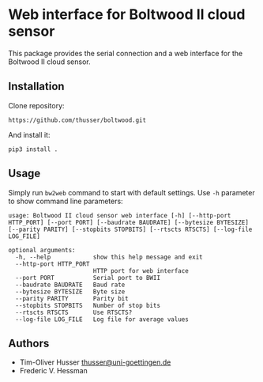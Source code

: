 # Web interface for Boltwood II cloud sensor
This package provides the serial connection and a web interface for the Boltwood II cloud sensor.


## Installation
Clone repository:

    https://github.com/thusser/boltwood.git
    
And install it:

    pip3 install .


## Usage
Simply run `bw2web` command to start with default settings. Use `-h` parameter to show command line parameters:

    usage: Boltwood II cloud sensor web interface [-h] [--http-port HTTP_PORT] [--port PORT] [--baudrate BAUDRATE] [--bytesize BYTESIZE] [--parity PARITY] [--stopbits STOPBITS] [--rtscts RTSCTS] [--log-file LOG_FILE]

    optional arguments:
      -h, --help            show this help message and exit
      --http-port HTTP_PORT
                            HTTP port for web interface
      --port PORT           Serial port to BWII
      --baudrate BAUDRATE   Baud rate
      --bytesize BYTESIZE   Byte size
      --parity PARITY       Parity bit
      --stopbits STOPBITS   Number of stop bits
      --rtscts RTSCTS       Use RTSCTS?
      --log-file LOG_FILE   Log file for average values


## Authors
* Tim-Oliver Husser <thusser@uni-goettingen.de>
* Frederic V. Hessman

